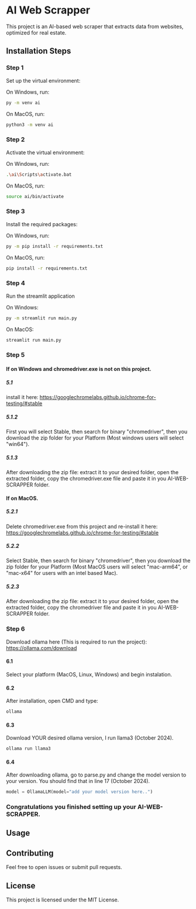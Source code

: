# AI Web Scrapper

This project is an AI-based web scraper that extracts data from websites, optimized for real estate.

## Installation Steps

### Step 1

Set up the virtual environment:

On Windows, run:

```bash
py -m venv ai
```

On MacOS, run:

```bash
python3 -m venv ai
```

### Step 2

Activate the virtual environment:

On Windows, run:

```bash
.\ai\Scripts\activate.bat
```

On MacOS, run:

```bash
source ai/bin/activate
```

### Step 3

Install the required packages:

On Windows, run:

```bash
py -m pip install -r requirements.txt
```

On MacOS, run:

```bash
pip install -r requirements.txt
```

### Step 4

Run the streamlit application

On Windows:

```bash
py -m streamlit run main.py
```

On MacOS:

```bash
streamlit run main.py
```

### Step 5

#### If on Windows and chromedriver.exe is not on this project.

##### 5.1

install it here:
https://googlechromelabs.github.io/chrome-for-testing/#stable

##### 5.1.2

First you will select Stable, then search for binary "chromedriver", then you download the zip folder for your Platform (Most windows users will select "win64").

##### 5.1.3

After downloading the zip file: extract it to your desired folder, open the extracted folder, copy the chromedriver.exe file and paste it in you AI-WEB-SCRAPPER folder.

#### If on MacOS.

##### 5.2.1

Delete chromedriver.exe from this project and re-install it here:
https://googlechromelabs.github.io/chrome-for-testing/#stable

##### 5.2.2

Select Stable, then search for binary "chromedriver", then you download the zip folder for your Platform (Most MacOS users will select "mac-arm64", or "mac-x64" for users with an intel based Mac).

##### 5.2.3

After downloading the zip file: extract it to your desired folder, open the extracted folder, copy the chromedriver file and paste it in you AI-WEB-SCRAPPER folder.

### Step 6

Download ollama here (This is required to run the project):
https://ollama.com/download

#### 6.1

Select your platform (MacOS, Linux, Windows) and begin instalation.

#### 6.2

After installation, open CMD and type:

```bash
ollama
```

#### 6.3

Download YOUR desired ollama version, I run llama3 (October 2024).

```bash
ollama run llama3
```

#### 6.4

After downloading ollama, go to parse.py and change the model version to your version.
You should find that in line 17 (October 2024).

```python
model = OllamaLLM(model="add your model version here..")
```

### Congratulations you finished setting up your AI-WEB-SCRAPPER.

## Usage

## Contributing

Feel free to open issues or submit pull requests.

## License

This project is licensed under the MIT License.
